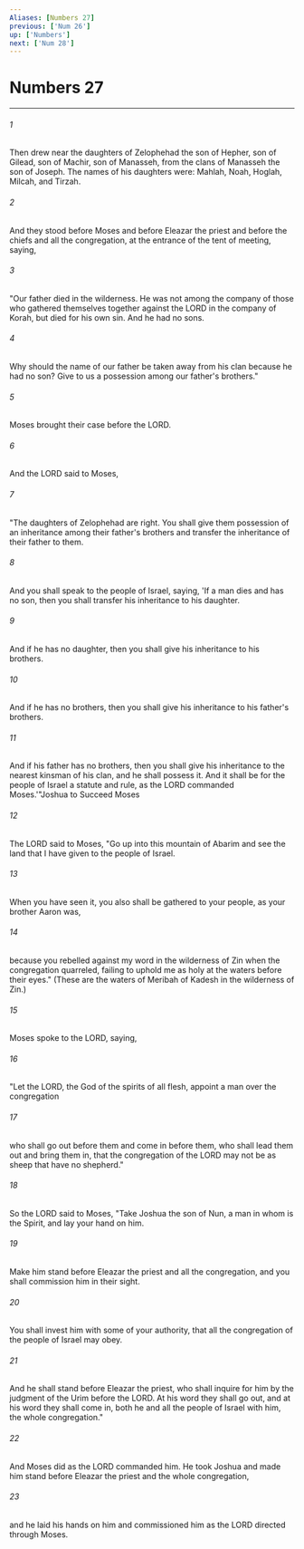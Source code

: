 ```yaml
---
Aliases: [Numbers 27]
previous: ['Num 26']
up: ['Numbers']
next: ['Num 28']
---
```

# Numbers 27

***

 

###### 1 
Then drew near the daughters of Zelophehad the son of Hepher, son of Gilead, son of Machir, son of Manasseh, from the clans of Manasseh the son of Joseph. The names of his daughters were: Mahlah, Noah, Hoglah, Milcah, and Tirzah. 
 

###### 2 
And they stood before Moses and before Eleazar the priest and before the chiefs and all the congregation, at the entrance of the tent of meeting, saying, 
 

###### 3 
"Our father died in the wilderness. He was not among the company of those who gathered themselves together against the LORD in the company of Korah, but died for his own sin. And he had no sons. 
 

###### 4 
Why should the name of our father be taken away from his clan because he had no son? Give to us a possession among our father's brothers."
 
 

###### 5 
Moses brought their case before the LORD. 
 

###### 6 
And the LORD said to Moses, 
 

###### 7 
"The daughters of Zelophehad are right. You shall give them possession of an inheritance among their father's brothers and transfer the inheritance of their father to them. 
 

###### 8 
And you shall speak to the people of Israel, saying, 'If a man dies and has no son, then you shall transfer his inheritance to his daughter. 
 

###### 9 
And if he has no daughter, then you shall give his inheritance to his brothers. 
 

###### 10 
And if he has no brothers, then you shall give his inheritance to his father's brothers. 
 

###### 11 
And if his father has no brothers, then you shall give his inheritance to the nearest kinsman of his clan, and he shall possess it. And it shall be for the people of Israel a statute and rule, as the LORD commanded Moses.'"Joshua to Succeed Moses
 
 

###### 12 
The LORD said to Moses, "Go up into this mountain of Abarim and see the land that I have given to the people of Israel. 
 

###### 13 
When you have seen it, you also shall be gathered to your people, as your brother Aaron was, 
 

###### 14 
because you rebelled against my word in the wilderness of Zin when the congregation quarreled, failing to uphold me as holy at the waters before their eyes." (These are the waters of Meribah of Kadesh in the wilderness of Zin.) 
 

###### 15 
Moses spoke to the LORD, saying, 
 

###### 16 
"Let the LORD, the God of the spirits of all flesh, appoint a man over the congregation 
 

###### 17 
who shall go out before them and come in before them, who shall lead them out and bring them in, that the congregation of the LORD may not be as sheep that have no shepherd." 
 

###### 18 
So the LORD said to Moses, "Take Joshua the son of Nun, a man in whom is the Spirit, and lay your hand on him. 
 

###### 19 
Make him stand before Eleazar the priest and all the congregation, and you shall commission him in their sight. 
 

###### 20 
You shall invest him with some of your authority, that all the congregation of the people of Israel may obey. 
 

###### 21 
And he shall stand before Eleazar the priest, who shall inquire for him by the judgment of the Urim before the LORD. At his word they shall go out, and at his word they shall come in, both he and all the people of Israel with him, the whole congregation." 
 

###### 22 
And Moses did as the LORD commanded him. He took Joshua and made him stand before Eleazar the priest and the whole congregation, 
 

###### 23 
and he laid his hands on him and commissioned him as the LORD directed through Moses.
 
